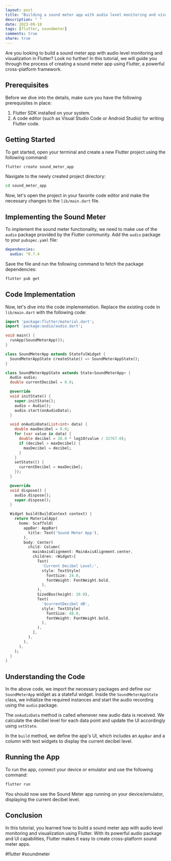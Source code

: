 ```yaml
---
layout: post
title: "Building a sound meter app with audio level monitoring and visualization in Flutter"
description: " "
date: 2023-09-18
tags: [flutter, soundmeter]
comments: true
share: true
---
```


Are you looking to build a sound meter app with audio level monitoring and visualization in Flutter? Look no further! In this tutorial, we will guide you through the process of creating a sound meter app using Flutter, a powerful cross-platform framework.

## Prerequisites
Before we dive into the details, make sure you have the following prerequisites in place:

1. Flutter SDK installed on your system.
2. A code editor (such as Visual Studio Code or Android Studio) for writing Flutter code.

## Getting Started
To get started, open your terminal and create a new Flutter project using the following command:

```bash
flutter create sound_meter_app
```

Navigate to the newly created project directory:

```bash
cd sound_meter_app
```

Now, let's open the project in your favorite code editor and make the necessary changes to the `lib/main.dart` file.

## Implementing the Sound Meter
To implement the sound meter functionality, we need to make use of the `audio` package provided by the Flutter community. Add the `audio` package to your `pubspec.yaml` file:

```yaml
dependencies:
  audio: ^0.7.4
```

Save the file and run the following command to fetch the package dependencies:

```bash
flutter pub get
```

## Code Implementation
Now, let's dive into the code implementation. Replace the existing code in `lib/main.dart` with the following code:

```dart
import 'package:flutter/material.dart';
import 'package:audio/audio.dart';

void main() {
  runApp(SoundMeterApp());
}

class SoundMeterApp extends StatefulWidget {
  SoundMeterAppState createState() => SoundMeterAppState();
}

class SoundMeterAppState extends State<SoundMeterApp> {
  Audio audio;
  double currentDecibel = 0.0;

  @override
  void initState() {
    super.initState();
    audio = Audio();
    audio.start(onAudioData);
  }

  void onAudioData(List<int> data) {
    double maxDecibel = 0.0;
    for (var value in data) {
      double decibel = 20.0 * log10(value / 32767.0);
      if (decibel > maxDecibel) {
        maxDecibel = decibel;
      }
    }
    setState(() {
      currentDecibel = maxDecibel;
    });
  }

  @override
  void dispose() {
    audio.dispose();
    super.dispose();
  }

  Widget build(BuildContext context) {
    return MaterialApp(
      home: Scaffold(
        appBar: AppBar(
          title: Text('Sound Meter App'),
        ),
        body: Center(
          child: Column(
            mainAxisAlignment: MainAxisAlignment.center,
            children: <Widget>[
              Text(
                'Current Decibel Level:',
                style: TextStyle(
                  fontSize: 24.0,
                  fontWeight: FontWeight.bold,
                ),
              ),
              SizedBox(height: 20.0),
              Text(
                '$currentDecibel dB',
                style: TextStyle(
                  fontSize: 48.0,
                  fontWeight: FontWeight.bold,
                ),
              ),
            ],
          ),
        ),
      ),
    );
  }
}
```

## Understanding the Code
In the above code, we import the necessary packages and define our `SoundMeterApp` widget as a stateful widget. Inside the `SoundMeterAppState` class, we initialize the required instances and start the audio recording using the `audio` package.

The `onAudioData` method is called whenever new audio data is received. We calculate the decibel level for each data point and update the UI accordingly using `setState`.

In the `build` method, we define the app's UI, which includes an `AppBar` and a column with text widgets to display the current decibel level.

## Running the App
To run the app, connect your device or emulator and use the following command:

```bash
flutter run
```

You should now see the Sound Meter app running on your device/emulator, displaying the current decibel level.

## Conclusion
In this tutorial, you learned how to build a sound meter app with audio level monitoring and visualization using Flutter. With its powerful audio package and UI capabilities, Flutter makes it easy to create cross-platform sound meter apps.

#flutter #soundmeter